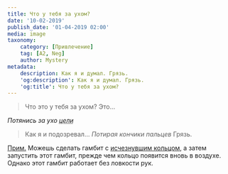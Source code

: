 ```yaml
---
title: Что у тебя за ухом?
date: '10-02-2019'
publish_date: '01-04-2019 02:00'
media: image
taxonomy:
    category: [Привлечение]
    tag: [A2, Neg]
    author: Mystery
metadata:
    description: Как я и думал. Грязь.
    'og:description': Как я и думал. Грязь.
    'og:title': Что у тебя за ухом?
---
```


> Что это у тебя за ухом? Это... 

_Потянись за ухо <abbr title="Понравившаяся девушка">цели</abbr>_

> Как я и подозревал... _Потирая кончики пальцев_ Грязь.

[Прим.](/players/mystery "Mystery") Можешь сделать гамбит с [исчезнувшим кольцом](/gambits/a2-48 "Телепортация кольца"), а затем запустить этот гамбит, прежде чем кольцо появится вновь в воздухе. Однако этот гамбит работает без ловкости рук.